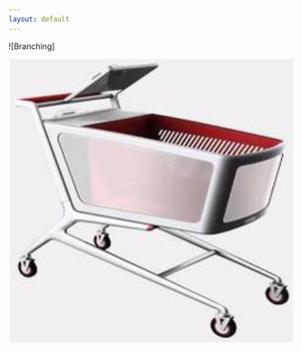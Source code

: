 ```yaml
---
layout: default
---
```


![Branching] <div align=center> <img width="500" height="500" src="imgs/cart1.png"/> </div>